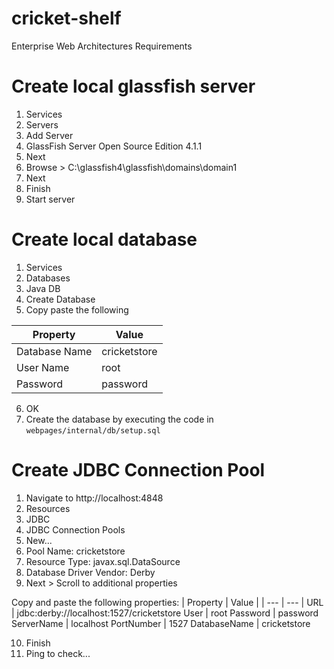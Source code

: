 # cricket-shelf
Enterprise Web Architectures Requirements

# Create local glassfish server
1. Services
2. Servers 
3. Add Server
4. GlassFish Server Open Source Edition 4.1.1 
5. Next
6. Browse > C:\glassfish4\glassfish\domains\domain1
7. Next 
8. Finish
9. Start server
# Create local database
1. Services
2. Databases
3. Java DB
4. Create Database
5. Copy paste the following

| Property | Value |
| --- | --- |
Database Name | cricketstore
User Name | root
Password | password
6. OK
7. Create the database by executing the code in `webpages/internal/db/setup.sql`
# Create JDBC Connection Pool
1. Navigate to http://localhost:4848 
2. Resources 
3. JDBC 
4. JDBC Connection Pools 
5. New... 
6. Pool Name: cricketstore 
7. Resource Type: javax.sql.DataSource 
8. Database Driver Vendor: Derby 
9. Next > Scroll to additional properties

Copy and paste the following properties:
| Property | Value |
| --- | --- |
URL | jdbc:derby://localhost:1527/cricketstore
User | root
Password | password
ServerName | localhost
PortNumber | 1527
DatabaseName | cricketstore

10. Finish
11. Ping to check...
